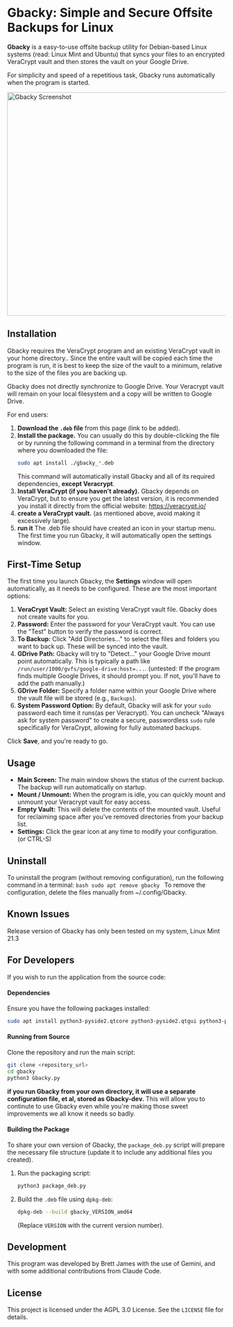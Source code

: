 # Gbacky: Simple and Secure Offsite Backups for Linux

**Gbacky** is a easy-to-use offsite backup utility for Debian-based Linux systems (read: Linux Mint and Ubuntu) that syncs your files to an encrypted VeraCrypt vault and then stores the vault on your Google Drive.

For simplicity and speed of a repetitious task, Gbacky runs automatically when the program is started.

<img width="1200" height="514" alt="Gbacky Screenshot" src="https://github.com/user-attachments/assets/ba85a4ee-7407-4cb0-b281-a654860ac435" />


## Installation

Gbacky requires the VeraCrypt program and an existing VeraCrypt vault in your home directory.. Since the entire vault will be copied each time the program is run, it is best to keep the size of the vault to a minimum, relative to the size of the files you are backing up.

Gbacky does not directly synchronize to Google Drive. Your Veracrypt vault will remain on your local filesystem and a copy will be written to Google Drive. 

For end users:
1.  **Download the `.deb` file** from this page (link to be added). 
2.  **Install the package.** You can usually do this by double-clicking the file or by running the following command in a terminal from the directory where you downloaded the file:
    ```bash
    sudo apt install ./gbacky_*.deb
    ```
    This command will automatically install Gbacky and all of its required dependencies, **except Veracrypt**.
3.  **Install VeraCrypt (if you haven't already).** Gbacky depends on VeraCrypt, but to ensure you get the latest version, it is recommended you install it directly from the official website:
    https://veracrypt.io/
4.  **create a VeraCrypt vault.** (as mentioned above, avoid making it excessively large).
5.  **run it** The .deb file should have created an icon in your startup menu. The first time you run Gbacky, it will automatically open the settings window.

## First-Time Setup

The first time you launch Gbacky, the **Settings** window will open automatically, as it needs to be configured. These are the most important options:

1.  **VeraCrypt Vault:** Select an existing VeraCrypt vault file. Gbacky does not create vaults for you.
2.  **Password:** Enter the password for your VeraCrypt vault. You can use the "Test" button to verify the password is correct.
3.  **To Backup:** Click "Add Directories..." to select the files and folders you want to back up. These will be synced into the vault.
4.  **GDrive Path:** Gbacky will try to "Detect..." your Google Drive mount point automatically. This is typically a path like `/run/user/1000/gvfs/google-drive:host=...`. 
(untested: If the program finds multiple Google Drives, it should prompt you. If not, you'll have to add the path manually.)
5.  **GDrive Folder:** Specify a folder name within your Google Drive where the vault file will be stored (e.g., `Backups`).
6.  **System Password Option:** By default, Gbacky will ask for your `sudo` password each time it runs(as per Veracrypt). You can uncheck "Always ask for system password" to create a secure, passwordless `sudo` rule specifically for VeraCrypt, allowing for fully automated backups.

Click **Save**, and you're ready to go.

## Usage

-   **Main Screen:** The main window shows the status of the current backup. The backup will run automatically on startup.
-   **Mount / Unmount:** When the program is idle, you can quickly mount and unmount your Veracrypt vault for easy access.
-   **Empty Vault:** This will delete the contents of the mounted vault. Useful for reclaiming space after you've removed directories from your backup list.
-   **Settings:** Click the gear icon at any time to modify your configuration. (or CTRL-S)

## Uninstall
To uninstall the program (without removing configuration), run the following command in a terminal:
    ```bash
    sudo apt remove gbacky
    ```
To remove the configuration, delete the files manually from ~/.config/Gbacky.

## Known Issues
Release version of Gbacky has only been tested on my system, Linux Mint 21.3

## For Developers

If you wish to run the application from the source code:

#### Dependencies

Ensure you have the following packages installed:
```bash
sudo apt install python3-pyside2.qtcore python3-pyside2.qtgui python3-pyside2.qtwidgets python3-keyring python3-secretstorage gir1.2-gtk-3.0 libglib2.0-bin rsync veracrypt
```

#### Running from Source

Clone the repository and run the main script:
```bash
git clone <repository_url>
cd gbacky
python3 Gbacky.py
```

**if you run Gbacky from your own directory, it will use a separate configuration file, et al, stored as Gbacky-dev.** This will allow you to continute to use Gbacky even while you're making those sweet improvements we all know it needs so badly.

#### Building the Package

To share your own version of Gbacky, the `package_deb.py` script will prepare the necessary file structure (update it to include any additional files you created).
1.  Run the packaging script:
    ```bash
    python3 package_deb.py
    ```
2.  Build the `.deb` file using `dpkg-deb`:
    ```bash
    dpkg-deb --build gbacky_VERSION_amd64
    ```
    (Replace `VERSION` with the current version number).

## Development
This program was developed by Brett James with the use of Gemini, and with some additional contributions from Claude Code.

## License

This project is licensed under the AGPL 3.0 License. See the `LICENSE` file for details.
